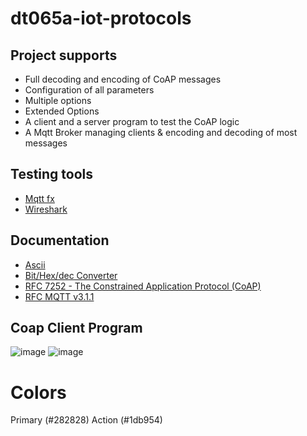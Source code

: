# dt065a-iot-protocols

## Project supports

- Full decoding and encoding of CoAP messages
- Configuration of all parameters
- Multiple options
- Extended Options
- A client and a server program to test the CoAP logic
- A Mqtt Broker managing clients & encoding and decoding of most messages

## Testing tools

- [Mqtt fx](https://mqttfx.jensd.de/)
- [Wireshark](https://www.wireshark.org/download.html)

## Documentation

- [Ascii](http://www.asciitable.com/)
- [Bit/Hex/dec Converter](https://www.mathsisfun.com/binary-decimal-hexadecimal-converter.html)
- [RFC 7252 - The Constrained Application Protocol (CoAP)](https://tools.ietf.org/html/rfc7252)
- [RFC MQTT v3.1.1](http://docs.oasis-open.org/mqtt/mqtt/v3.1.1/os/mqtt-v3.1.1-os.html)

## Coap Client Program

![image](https://user-images.githubusercontent.com/43444902/102078768-c5dba280-3e0b-11eb-88c7-976a3c285d31.png)
![image](https://user-images.githubusercontent.com/43444902/107493440-e3b85000-6b8d-11eb-8ec1-938754344cde.png)

# Colors

Primary (#282828)
Action (#1db954)
